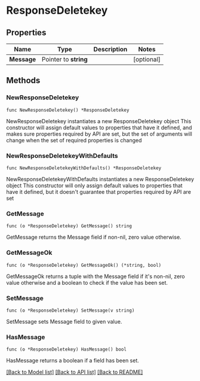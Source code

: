 # ResponseDeletekey

## Properties

Name | Type | Description | Notes
------------ | ------------- | ------------- | -------------
**Message** | Pointer to **string** |  | [optional] 

## Methods

### NewResponseDeletekey

`func NewResponseDeletekey() *ResponseDeletekey`

NewResponseDeletekey instantiates a new ResponseDeletekey object
This constructor will assign default values to properties that have it defined,
and makes sure properties required by API are set, but the set of arguments
will change when the set of required properties is changed

### NewResponseDeletekeyWithDefaults

`func NewResponseDeletekeyWithDefaults() *ResponseDeletekey`

NewResponseDeletekeyWithDefaults instantiates a new ResponseDeletekey object
This constructor will only assign default values to properties that have it defined,
but it doesn't guarantee that properties required by API are set

### GetMessage

`func (o *ResponseDeletekey) GetMessage() string`

GetMessage returns the Message field if non-nil, zero value otherwise.

### GetMessageOk

`func (o *ResponseDeletekey) GetMessageOk() (*string, bool)`

GetMessageOk returns a tuple with the Message field if it's non-nil, zero value otherwise
and a boolean to check if the value has been set.

### SetMessage

`func (o *ResponseDeletekey) SetMessage(v string)`

SetMessage sets Message field to given value.

### HasMessage

`func (o *ResponseDeletekey) HasMessage() bool`

HasMessage returns a boolean if a field has been set.


[[Back to Model list]](../README.md#documentation-for-models) [[Back to API list]](../README.md#documentation-for-api-endpoints) [[Back to README]](../README.md)


